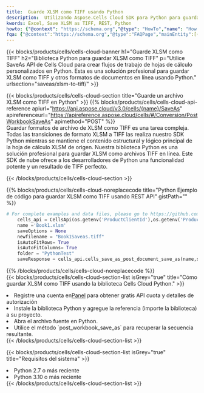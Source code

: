 ```yaml
---
title:  Guarde XLSM como TIFF usando Python
description:  Utilizando Aspose.Cells Cloud SDK para Python para guardar el archivo en formato XLSM como archivo en formato TIFF.
kwords: Excel, Save XLSM as TIFF, REST, Python
howto: {"@context": "https://schema.org","@type": "HowTo","name": "How to save XLSM as TIFF using the Cells Cloud Python library.","description": "How to save XLSM as TIFF using the Cells Cloud Python library.","image": {"@type": "ImageObject"},"url": "/python/saveas/xlsm-to-tiff/","step": [{ "@type": "HowToStep","name": "How to save XLSM as TIFF using the Cells Cloud Python library. step 1", "image": {"@type": "ImageObject",},"url": "/python/saveas/xlsm-to-tiff/","text": "Register an account at <a href='https://dashboard.aspose.cloud/'>Dashboard</a> to get free API quota & authorization details",},{ "@type": "HowToStep","name": "How to save XLSM as TIFF using the Cells Cloud Python library. step 1", "image": {"@type": "ImageObject",},"url": "/python/saveas/xlsm-to-tiff/","text": "Install Python library and add the reference (import the library) to your project.",},{ "@type": "HowToStep","name": "How to save XLSM as TIFF using the Cells Cloud Python library. step 1", "image": {"@type": "ImageObject",},"url": "/python/saveas/xlsm-to-tiff/","text": "Open the source file in Python.",},{ "@type": "HowToStep","name": "How to save XLSM as TIFF using the Cells Cloud Python library. step 1", "image": {"@type": "ImageObject",},"url": "/python/saveas/xlsm-to-tiff/","text": "Use the `post_workbook_save_as` method to retrieve the resulting stream.",}, ],"supply": {"@type": "HowToSupply","name": "document"},"tool": [{"@type": "HowToTool","name": "PyCharm, Visual Studio Code, Sublime, Eclipse"},{"@type": "HowToTool","name": "Aspose Cells"}],"totalTime": "PT6M"}
fqa: {"@context":"https://schema.org","@type":"FAQPage","mainEntity":[{"@type":"Question","name":"Why save file as other formats file in C# using REST API?","acceptedAnswer":{"@type":"Answer","text":"Documents are encoded in many ways, and some files may be incompatible with the software you use. To open and read such files, just save them as appropriate file formats.<br/><ol><li>Install .NET SDK and add the reference (import the library) to your project.</li><li>Open the source file in C# using REST API.</li><li>Call the PostWorkbookSaveAsRequest() method, passing an output filename with required extension.</li><li>Get the result of save as a separate file.</li></ol>"}},{"@type":"Question","name":"What file formats can I save as with your C# library?","acceptedAnswer":{"@type":"Answer","text":"We support a variety of file formats for conversion using .NET library, including XLSX, Excel, xls , PDF, CSV, HTML, Markdown, XML, PNG, JPG, TIFF, Json, TXT and many more."}},{"@type":"Question","name":"What is the maximum allowed file size for conversion using this .NET library?","acceptedAnswer":{"@type":"Answer","text":"There are no file size limits for format conversions using .NET library."}}]}
---
```

{{< blocks/products/cells/cells-cloud-banner h1="Guarde XLSM como TIFF" h2="Biblioteca Python para guardar XLSM como TIFF" p="Utilice SaveAs API de Cells Cloud para crear flujos de trabajo de hojas de cálculo personalizados en Python. Esta es una solución profesional para guardar XLSM como TIFF y otros formatos de documentos en línea usando Python." urlsection="saveas/xlsm-to-tiff/" >}}

{{< blocks/products/cells/cells-cloud-section title="Guarde un archivo XLSM como TIFF en Python" >}}
{{% blocks/products/cells/cells-cloud-api-reference apiurl="https://api.aspose.cloud/v3.0/cells/{name}/SaveAs" apireferenceurl="https://apireference.aspose.cloud/cells/#/Conversion/PostWorkbookSaveAs" apimethod="POST" %}}
<br/>
Guardar formatos de archivo de XLSM como TIFF es una tarea compleja. Todas las transiciones de formato XLSM a TIFF las realiza nuestro SDK Python mientras se mantiene el contenido estructural y lógico principal de la hoja de cálculo XLSM de origen. Nuestra biblioteca Python es una solución profesional para guardar XLSM como archivos TIFF en línea. Este SDK de nube ofrece a los desarrolladores de Python una funcionalidad potente y un resultado de TIFF perfecto.

{{< /blocks/products/cells/cells-cloud-section >}}

{{% blocks/products/cells/cells-cloud-noreplacecode title="Python Ejemplo de código para guardar XLSM como TIFF usando REST API" gistPath="" %}}
  
```python
# For complete examples and data files, please go to https://github.com/aspose-cells-cloud/aspose-cells-cloud-python/
    cells_api = CellsApi(os.getenv('ProductClientId'),os.getenv('ProductClientSecret'))
    name ='Book1.xlsm'    
    saveOptions = None
    newfilename = "Book1Saveas.tiff"
    isAutoFitRows= True
    isAutoFitColumns= True
    folder = "PythonTest"
    saveResponse = cells_api.cells_save_as_post_document_save_as(name,save_options=saveOptions, newfilename=(folder +'/' + newfilename),folder=folder)
```
  
{{% /blocks/products/cells/cells-cloud-noreplacecode %}}
<br/>
{{< blocks/products/cells/cells-cloud-section-list isGrey="true" title="Cómo guardar XLSM como TIFF usando la biblioteca Cells Cloud Python." >}}
<li> Registre una cuenta en<a href="https://dashboard.aspose.cloud/">Panel</a> para obtener gratis API cuota y detalles de autorización</li>
<li>Instale la biblioteca Python y agregue la referencia (importe la biblioteca) a su proyecto.</li>
<li>Abra el archivo fuente en Python.</li>
<li>Utilice el método `post_workbook_save_as` para recuperar la secuencia resultante.</li>
{{< /blocks/products/cells/cells-cloud-section-list >}}

{{< blocks/products/cells/cells-cloud-section-list isGrey="true" title="Requisitos del sistema" >}}
<li>Python 2.7 o más reciente</li>
<li>Python 3.10 o más reciente</li>
{{< /blocks/products/cells/cells-cloud-section-list >}}
